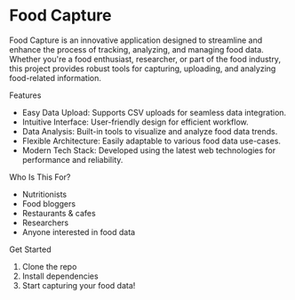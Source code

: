 # Food Capture

Food Capture is an innovative application designed to streamline and enhance the process of tracking, analyzing, and managing food data. Whether you're a food enthusiast, researcher, or part of the food industry, this project provides robust tools for capturing, uploading, and analyzing food-related information.

Features
- Easy Data Upload: Supports CSV uploads for seamless data integration.
- Intuitive Interface: User-friendly design for efficient workflow.
- Data Analysis: Built-in tools to visualize and analyze food data trends.
- Flexible Architecture: Easily adaptable to various food data use-cases.
- Modern Tech Stack: Developed using the latest web technologies for performance and reliability.

Who Is This For?
- Nutritionists
- Food bloggers
- Restaurants & cafes
- Researchers
- Anyone interested in food data

Get Started
1. Clone the repo
2. Install dependencies
3. Start capturing your food data!
